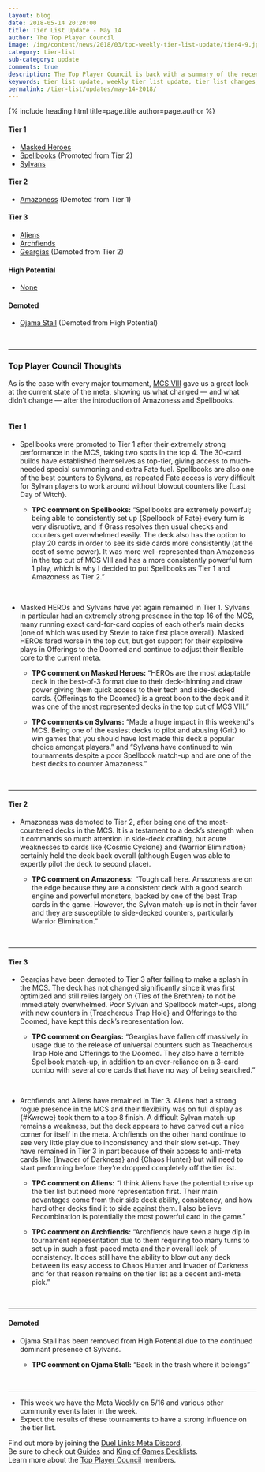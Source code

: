 ```yaml
---
layout: blog
date: 2018-05-14 20:20:00
title: Tier List Update - May 14
author: The Top Player Council
image: /img/content/news/2018/03/tpc-weekly-tier-list-update/tier4-9.jpg
category: tier-list
sub-category: update
comments: true
description: The Top Player Council is back with a summary of the recent tier list update. Check out their decisions and reasoning to stay relevant in the current meta. This update includes changes to Archfiends, Amazoness, Spellbooks, Ojama Stall and Cyber Angels.
keywords: tier list update, weekly tier list update, tier list changes, buffs, nerfs, may 14 2018
permalink: /tier-list/updates/may-14-2018/
---
```


{% include heading.html title=page.title author=page.author %}

#### Tier 1

- [Masked Heroes](/tier-list/deck-types/masked-heroes)
- [Spellbooks](/tier-list/deck-types/spellbooks/) (Promoted from Tier 2)  
- [Sylvans](/tier-list/deck-types/sylvans/)  

#### Tier 2
- [Amazoness](/tier-list/deck-types/amazoness) (Demoted from Tier 1)  

#### Tier 3
- [Aliens](/tier-list/deck-types/aliens/)  
- [Archfiends](/tier-list/deck-types/archfiends/) 
- [Geargias](/tier-list/deck-types/geargias) (Demoted from Tier 2)  

#### High Potential
- [None]()

#### Demoted
- [Ojama Stall]() (Demoted from High Potential)

<br>

---

### Top Player Council Thoughts
As is the case with every major tournament, [MCS VIII](/tournaments/meta-championship-series/8/report/) gave us a great look at the current state of the meta, showing us what changed — and what didn’t change — after the introduction of Amazoness and Spellbooks.  
<br>

#### Tier 1  
 
* Spellbooks were promoted to Tier 1 after their extremely strong performance in the MCS, taking two spots in the top 4. The 30-card builds have established themselves as top-tier, giving access to much-needed special summoning and extra Fate fuel. Spellbooks are also one of the best counters to Sylvans, as repeated Fate access is very difficult for Sylvan players to work around without blowout counters like {Last Day of Witch}.  
    
    * **TPC comment on Spellbooks:** “Spellbooks are extremely powerful; being able to consistently set up {Spellbook of Fate} every turn is very disruptive, and if Grass resolves then usual checks and counters get overwhelmed easily. The deck also has the option to play 20 cards in order to see its side cards more consistently (at the cost of some power). It was more well-represented than Amazoness in the top cut of MCS VIII and has a more consistently powerful turn 1 play, which is why I decided to put Spellbooks as Tier 1 and Amazoness as Tier 2.”  
<br>

* Masked HEROs and Sylvans have yet again remained in Tier 1. Sylvans in particular had an extremely strong presence in the top 16 of the MCS, many running exact card-for-card copies of each other’s main decks (one of which was used by Stevie to take first place overall). Masked HEROs fared worse in the top cut, but got support for their explosive plays in Offerings to the Doomed and continue to adjust their flexible core to the current meta. 

    * **TPC comment on Masked Heroes:** “HEROs are the most adaptable deck in the best-of-3 format due to their deck-thinning and draw power giving them quick access to their tech and side-decked cards. {Offerings to the Doomed} is a great boon to the deck and it was one of the most represented decks in the top cut of MCS VIII.”  

    * **TPC comments on Sylvans:** “Made a huge impact in this weekend's MCS. Being one of the easiest decks to pilot and abusing {Grit} to win games that you should have lost made this deck a popular choice amongst players.” and “Sylvans have continued to win tournaments despite a poor Spellbook match-up and are one of the best decks to counter Amazoness."  
<br>

---

#### Tier 2  

* Amazoness was demoted to Tier 2, after being one of the most-countered decks in the MCS. It is a testament to a deck’s strength when it commands so much attention in side-deck crafting, but acute weaknesses to cards like {Cosmic Cyclone} and {Warrior Elimination} certainly held the deck back overall (although Eugen was able to expertly pilot the deck to second place).  

    * **TPC comment on Amazoness:** “Tough call here. Amazoness are on the edge because they are a consistent deck with a good search engine and powerful monsters, backed by one of the best Trap cards in the game. However, the Sylvan match-up is not in their favor and they are susceptible to side-decked counters, particularly Warrior Elimination.” 
<br>  

---

#### Tier 3  

* Geargias have been demoted to Tier 3 after failing to make a splash in the MCS. The deck has not changed significantly since it was first optimized and still relies largely on {Ties of the Brethren} to not be immediately overwhelmed. Poor Sylvan and Spellbook match-ups, along with new counters in {Treacherous Trap Hole} and Offerings to the Doomed, have kept this deck’s representation low.    

    * **TPC comment on Geargias:** “Geargias have fallen off massively in usage due to the release of universal counters such as Treacherous Trap Hole and Offerings to the Doomed. They also have a terrible Spellbook match-up, in addition to an over-reliance on a 3-card combo with several core cards that have no way of being searched.”  
<br>

* Archfiends and Aliens have remained in Tier 3. Aliens had a strong rogue presence in the MCS and their flexibility was on full display as {#Kwrowe} took them to a top 8 finish. A difficult Sylvan match-up remains a weakness, but the deck appears to have carved out a nice corner for itself in the meta. Archfiends on the other hand continue to see very little play due to inconsistency and their slow set-up. They have remained in Tier 3 in part because of their access to anti-meta cards like {Invader of Darkness} and {Chaos Hunter} but will need to start performing before they’re dropped completely off the tier list.  

    * **TPC comment on Aliens:** “I think Aliens have the potential to rise up the tier list but need more representation first. Their main advantages come from their side deck ability, consistency, and how hard other decks find it to side against them. I also believe Recombination is potentially the most powerful card in the game.”  

    * **TPC comment on Archfiends:** “Archfiends have seen a huge dip in tournament representation due to them requiring too many turns to set up in such a fast-paced meta and their overall lack of consistency. It does still have the ability to blow out any deck between its easy access to Chaos Hunter and Invader of Darkness and for that reason remains on the tier list as a decent anti-meta pick.”  
<br>

---

#### Demoted 

* Ojama Stall has been removed from High Potential due to the continued dominant presence of Sylvans.  

    * **TPC comment on Ojama Stall:** “Back in the trash where it belongs”  
<br>

---
* This week we have the Meta Weekly on 5/16 and various other community events later in the week.  
* Expect the results of these tournaments to have a strong influence on the tier list.
 

Find out more by joining the [Duel Links Meta Discord](/discord/).  
Be sure to check out [Guides](/guides/) and [King of Games Decklists](/top-decks/).  
Learn more about the [Top Player Council](/top-player-council/) members.   

